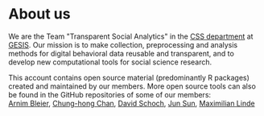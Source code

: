 # About us

We are the Team "Transparent Social Analytics" in the [CSS
department](https://www.gesis.org/en/institute/departments/computational-social-science)
at [GESIS](https://gesis.org). Our mission is to make collection, preprocessing
and analysis methods for digital behavioral data reusable and transparent, and
to develop new computational tools for social science research. 

This account contains open source material (predominantly R packages) created
and maintained by our members. 
More open source tools can also be found in the GitHub repositories of some of our members:  
[Arnim Bleier](https://github.com/arnim), 
[Chung-hong Chan](https://github.com/chainsawriot), 
[David Schoch](https://github.com/schochastics),
[Jun Sun](https://github.com/yfiua),
[Maximilian Linde](https://github.com/maxlinde)
